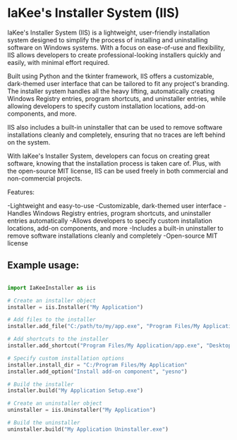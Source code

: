 # IaKee's Installer System (IIS)

IaKee's Installer System (IIS) is a lightweight, user-friendly installation system designed to simplify the process of installing and uninstalling software on Windows systems. With a focus on ease-of-use and flexibility, IIS allows developers to create professional-looking installers quickly and easily, with minimal effort required.

Built using Python and the tkinter framework, IIS offers a customizable, dark-themed user interface that can be tailored to fit any project's branding. The installer system handles all the heavy lifting, automatically creating Windows Registry entries, program shortcuts, and uninstaller entries, while allowing developers to specify custom installation locations, add-on components, and more.

IIS also includes a built-in uninstaller that can be used to remove software installations cleanly and completely, ensuring that no traces are left behind on the system.

With IaKee's Installer System, developers can focus on creating great software, knowing that the installation process is taken care of. Plus, with the open-source MIT license, IIS can be used freely in both commercial and non-commercial projects.

Features:

-Lightweight and easy-to-use
-Customizable, dark-themed user interface
-Handles Windows Registry entries, program shortcuts, and uninstaller entries automatically
-Allows developers to specify custom installation locations, add-on components, and more
-Includes a built-in uninstaller to remove software installations cleanly and completely
-Open-source MIT license

## Example usage:
```python

import IaKeeInstaller as iis

# Create an installer object
installer = iis.Installer("My Application")

# Add files to the installer
installer.add_file("C:/path/to/my/app.exe", "Program Files/My Application/app.exe")

# Add shortcuts to the installer
installer.add_shortcut("Program Files/My Application/app.exe", "Desktop")

# Specify custom installation options
installer.install_dir = "C:/Program Files/My Application"
installer.add_option("Install add-on component", "yesno")

# Build the installer
installer.build("My Application Setup.exe")

# Create an uninstaller object
uninstaller = iis.Uninstaller("My Application")

# Build the uninstaller
uninstaller.build("My Application Uninstaller.exe")
```
